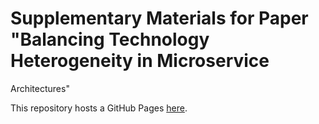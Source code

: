 # Supplementary Materials for Paper "Balancing Technology Heterogeneity in Microservice
Architectures"

This repository hosts a GitHub Pages [here](https://georg-schwarz.github.io/paper-miroservices-technological-heterogeneity-supplementary-materials-hosted).
